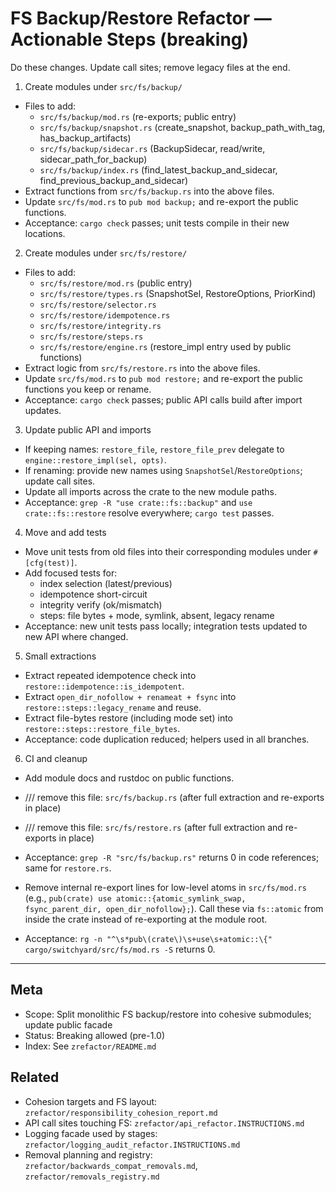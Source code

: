 # FS Backup/Restore Refactor — Actionable Steps (breaking)

Do these changes. Update call sites; remove legacy files at the end.

1) Create modules under `src/fs/backup/`

- Files to add:
  - `src/fs/backup/mod.rs` (re-exports; public entry)
  - `src/fs/backup/snapshot.rs` (create_snapshot, backup_path_with_tag, has_backup_artifacts)
  - `src/fs/backup/sidecar.rs` (BackupSidecar, read/write, sidecar_path_for_backup)
  - `src/fs/backup/index.rs` (find_latest_backup_and_sidecar, find_previous_backup_and_sidecar)
- Extract functions from `src/fs/backup.rs` into the above files.
- Update `src/fs/mod.rs` to `pub mod backup;` and re-export the public functions.
- Acceptance: `cargo check` passes; unit tests compile in their new locations.

2) Create modules under `src/fs/restore/`

- Files to add:
  - `src/fs/restore/mod.rs` (public entry)
  - `src/fs/restore/types.rs` (SnapshotSel, RestoreOptions, PriorKind)
  - `src/fs/restore/selector.rs`
  - `src/fs/restore/idempotence.rs`
  - `src/fs/restore/integrity.rs`
  - `src/fs/restore/steps.rs`
  - `src/fs/restore/engine.rs` (restore_impl entry used by public functions)
- Extract logic from `src/fs/restore.rs` into the above files.
- Update `src/fs/mod.rs` to `pub mod restore;` and re-export the public functions you keep or rename.
- Acceptance: `cargo check` passes; public API calls build after import updates.

3) Update public API and imports

- If keeping names: `restore_file`, `restore_file_prev` delegate to `engine::restore_impl(sel, opts)`.
- If renaming: provide new names using `SnapshotSel`/`RestoreOptions`; update call sites.
- Update all imports across the crate to the new module paths.
- Acceptance: `grep -R "use crate::fs::backup"` and `use crate::fs::restore` resolve everywhere; `cargo test` passes.

4) Move and add tests

- Move unit tests from old files into their corresponding modules under `#[cfg(test)]`.
- Add focused tests for:
  - index selection (latest/previous)
  - idempotence short-circuit
  - integrity verify (ok/mismatch)
  - steps: file bytes + mode, symlink, absent, legacy rename
- Acceptance: new unit tests pass locally; integration tests updated to new API where changed.

5) Small extractions

- Extract repeated idempotence check into `restore::idempotence::is_idempotent`.
- Extract `open_dir_nofollow + renameat + fsync` into `restore::steps::legacy_rename` and reuse.
- Extract file-bytes restore (including mode set) into `restore::steps::restore_file_bytes`.
- Acceptance: code duplication reduced; helpers used in all branches.

6) CI and cleanup

- Add module docs and rustdoc on public functions.
- /// remove this file: `src/fs/backup.rs` (after full extraction and re-exports in place)
- /// remove this file: `src/fs/restore.rs` (after full extraction and re-exports in place)
- Acceptance: `grep -R "src/fs/backup.rs"` returns 0 in code references; same for `restore.rs`.

- Remove internal re-export lines for low-level atoms in `src/fs/mod.rs` (e.g., `pub(crate) use atomic::{atomic_symlink_swap, fsync_parent_dir, open_dir_nofollow};`). Call these via `fs::atomic` from inside the crate instead of re-exporting at the module root.
- Acceptance: `rg -n "^\s*pub\(crate\)\s+use\s+atomic::\{" cargo/switchyard/src/fs/mod.rs -S` returns 0.

---

## Meta

- Scope: Split monolithic FS backup/restore into cohesive submodules; update public facade
- Status: Breaking allowed (pre-1.0)
- Index: See `zrefactor/README.md`

## Related

- Cohesion targets and FS layout: `zrefactor/responsibility_cohesion_report.md`
- API call sites touching FS: `zrefactor/api_refactor.INSTRUCTIONS.md`
- Logging facade used by stages: `zrefactor/logging_audit_refactor.INSTRUCTIONS.md`
- Removal planning and registry: `zrefactor/backwards_compat_removals.md`, `zrefactor/removals_registry.md`
